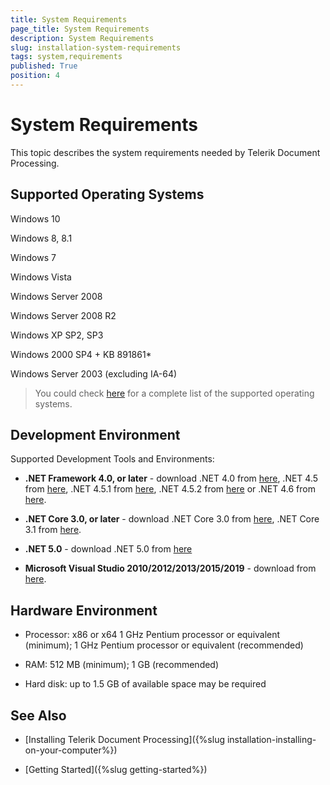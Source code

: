 ```yaml
---
title: System Requirements
page_title: System Requirements
description: System Requirements
slug: installation-system-requirements
tags: system,requirements
published: True
position: 4
---
```


# System Requirements

This topic describes the system requirements needed by Telerik Document Processing.


## Supported Operating Systems

Windows 10

Windows 8, 8.1

Windows 7

Windows Vista

Windows Server 2008

Windows Server 2008 R2

Windows XP SP2, SP3

Windows 2000 SP4 + KB 891861*

Windows Server 2003 (excluding IA-64)


>You could check [here](http://msdn.microsoft.com/en-us/library/8z6watww%28v=vs.100%29.aspx) for a complete list of the supported operating systems.


## Development Environment


Supported Development Tools and Environments:

        
* __.NET Framework 4.0, or later__ - download .NET 4.0 from [here](http://www.microsoft.com/downloads/details.aspx?FamilyID=9cfb2d51-5ff4-4491-b0e5-b386f32c0992&displaylang=en), .NET 4.5 from [here](http://www.microsoft.com/en-us/download/details.aspx?id=30653), .NET 4.5.1 from [here](http://www.microsoft.com/en-us/download/details.aspx?id=40779), .NET 4.5.2 from [here](http://www.microsoft.com/en-us/download/details.aspx?id=42642) or .NET 4.6 from [here](https://www.microsoft.com/en-us/download/details.aspx?id=48130).

* __.NET Core 3.0, or later__ - download .NET Core 3.0 from [here](https://dotnet.microsoft.com/download/dotnet-core/3.0), .NET Core 3.1 from [here](https://dotnet.microsoft.com/download/dotnet-core/3.1).

* __.NET 5.0__ - download .NET 5.0 from [here](https://dotnet.microsoft.com/download/dotnet/5.0)

* __Microsoft Visual Studio 2010/2012/2013/2015/2019__ - download from [here](http://www.microsoft.com/visualstudio/eng/downloads).
          

## Hardware Environment

* Processor: x86 or x64  1 GHz Pentium processor or equivalent (minimum); 1 GHz Pentium processor or equivalent (recommended)

* RAM: 512 MB (minimum); 1 GB (recommended)

* Hard disk: up to 1.5 GB of available space may be required


## See Also

 * [Installing Telerik Document Processing]({%slug installation-installing-on-your-computer%})

 * [Getting Started]({%slug getting-started%})

